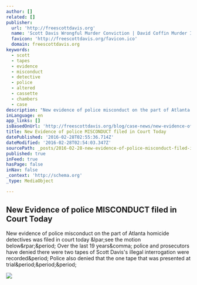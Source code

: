 ```yaml
---
author: []
related: []
publisher:
  url: 'http://freescottdavis.org'
  name: 'Scott Davis Wrongful Murder Conviction | David Coffin Murder Information | Free Scott Davis'
  favicon: 'http://freescottdavis.org/favicon.ico'
  domain: freescottdavis.org
keywords:
  - scott
  - tapes
  - evidence
  - misconduct
  - detective
  - police
  - altered
  - cassette
  - chambers
  - case
description: "New evidence of police misconduct on the part of Atlanta homicide detectives was filed in court today (see the motion below). Over the last 19 years, police and prosecutors have denied there were two tapes of Scott Davis's illegal interrogation were recorded. Police also denied that the one tape that was presented at trial..."
inLanguage: en
app_links: []
isBasedOnUrl: 'http://freescottdavis.org/blog/case-news/new-evidence-of-police-misconduct-filed-in-court-today/'
title: New Evidence of police MISCONDUCT filed in Court Today
datePublished: '2016-02-28T02:55:36.714Z'
dateModified: '2016-02-28T02:54:03.347Z'
sourcePath: _posts/2016-02-28-new-evidence-of-police-misconduct-filed-in-court-today.md
published: true
inFeed: true
hasPage: false
inNav: false
_context: 'http://schema.org'
_type: MediaObject

---
```

<article style=""><h1>New Evidence of police MISCONDUCT filed in Court Today</h1><p>New evidence of police misconduct on the part of Atlanta homicide detectives was filed in court today &amp;lpar;see the motion below&amp;rpar;&amp;period; Over the last 19 years&amp;comma; police and prosecutors have denied there were two tapes of Scott Davis's illegal interrogation were recorded&amp;period; Police also denied that the one tape that was presented at trial&amp;period;&amp;period;&amp;period;</p><img src="http://freescottdavis.org/blog/wp-content/uploads/2015/07/How-to-Convict-an-Innocent-Man-cover-2nd-ed.jpg" /></article>